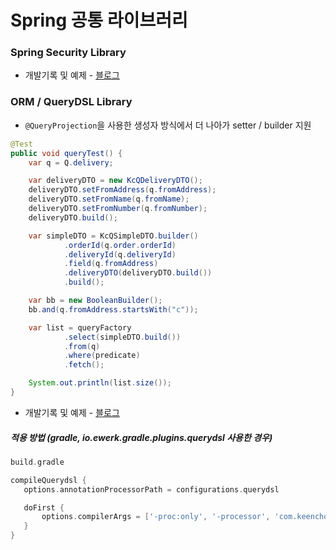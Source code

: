 # Spring 공통 라이브러리  

### Spring Security Library
- 개발기록 및 예제 - [블로그](https://keencho.github.io/posts/spring-security-custom-library/)  

### ORM / QueryDSL Library  
- `@QueryProjection`을 사용한 생성자 방식에서 더 나아가 setter / builder 지원
```java
@Test
public void queryTest() {
    var q = Q.delivery;

    var deliveryDTO = new KcQDeliveryDTO();
    deliveryDTO.setFromAddress(q.fromAddress);
    deliveryDTO.setFromName(q.fromName);
    deliveryDTO.setFromNumber(q.fromNumber);
    deliveryDTO.build();

    var simpleDTO = KcQSimpleDTO.builder()
            .orderId(q.order.orderId)
            .deliveryId(q.deliveryId)
            .field(q.fromAddress)
            .deliveryDTO(deliveryDTO.build())
            .build();

    var bb = new BooleanBuilder();
    bb.and(q.fromAddress.startsWith("c"));

    var list = queryFactory
            .select(simpleDTO.build())
            .from(q)
            .where(predicate)
            .fetch();

    System.out.println(list.size());
}
```
- 개발기록 및 예제 - [블로그](https://keencho.github.io/posts/querydsl-qbuilder-qsetter-2/)  

##### 적용 방법 (gradle, io.ewerk.gradle.plugins.querydsl 사용한 경우)  
 ```gradle
 build.gradle 
 
 compileQuerydsl {
    options.annotationProcessorPath = configurations.querydsl

    doFirst {
        options.compilerArgs = ['-proc:only', '-processor', 'com.keencho.lib.spring.jpa.querydsl.KcQuerydslAnnotationProcessor']
    }
}
 ```






